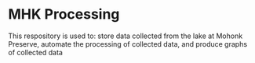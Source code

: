 # MHK Processing
This respository is used to: store data collected from the lake at Mohonk Preserve, automate the processing of collected data, and produce graphs of collected data

